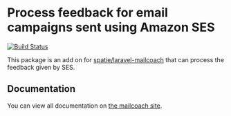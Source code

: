 # Process feedback for email campaigns sent using Amazon SES

[![Build Status](https://img.shields.io/circleci/build/github/spatie/laravel-mailcoach-ses-feedback?style=flat-square&token=47468b7e0324486f84c56c6062f4af000d229471)](https://circleci.com/gh/spatie/laravel-mailcoach-ses-feedback)

This package is an add on for [spatie/laravel-mailcoach](https://github.com/spatie/laravel-mailcoach) that can process the feedback given by SES.

## Documentation

You can view all documentation on [the mailcoach site](https://mailcoach.app).
